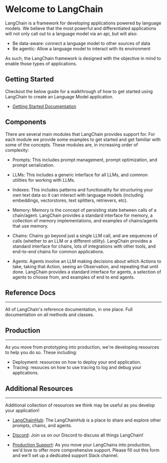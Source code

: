 # Welcome to LangChain

LangChain is a framework for developing applications powered by language models. We believe that the most powerful and differentiated applications will not only call out to a language model via an api, but will also:

- Be data-aware: connect a language model to other sources of data
- Be agentic: Allow a language model to interact with its environment

As such, the LangChain framework is designed with the objective in mind to enable those types of applications.


## Getting Started

Checkout the below guide for a walkthrough of how to get started using LangChain to create an Language Model application.

- [Getting Started Documentation](./getting-started/guide-llm.mdx)

## Components

There are several main modules that LangChain provides support for. For each module we provide some examples to get started and get familiar with some of the concepts. These modules are, in increasing order of complexity:

- Prompts: This includes prompt management, prompt optimization, and prompt serialization.

- LLMs: This includes a generic interface for all LLMs, and common utilities for working with LLMs.

- Indexes: This includes patterns and functionality for structuring your own text data so it can interact with language models (including embeddings, vectorstores, text splitters, retrievers, etc).

- Memory: Memory is the concept of persisting state between calls of a chain/agent. LangChain provides a standard interface for memory, a collection of memory implementations, and examples of chains/agents that use memory.

- Chains: Chains go beyond just a single LLM call, and are sequences of calls (whether to an LLM or a different utility). LangChain provides a standard interface for chains, lots of integrations with other tools, and end-to-end chains for common applications.

- Agents: Agents involve an LLM making decisions about which Actions to take, taking that Action, seeing an Observation, and repeating that until done. LangChain provides a standard interface for agents, a selection of agents to choose from, and examples of end to end agents.


## Reference Docs

---

All of LangChain's reference documentation, in one place. Full documentation on all methods and classes.

## Production

---

As you move from prototyping into production, we're developing resources to help you do so.
These including:

- Deployment: resources on how to deploy your end application.
- Tracing: resouces on how to use tracing to log and debug your applications.


## Additional Resources

---

Additional collection of resources we think may be useful as you develop your application!

- [LangChainHub](https://github.com/hwchase17/langchain-hub): The LangChainHub is a place to share and explore other prompts, chains, and agents.

- [Discord](https://discord.gg/6adMQxSpJS): Join us on our Discord to discuss all things LangChain!

- [Production Support](https://forms.gle/57d8AmXBYp8PP8tZA): As you move your LangChains into production, we'd love to offer more comprehensive support. Please fill out this form and we'll set up a dedicated support Slack channel.
